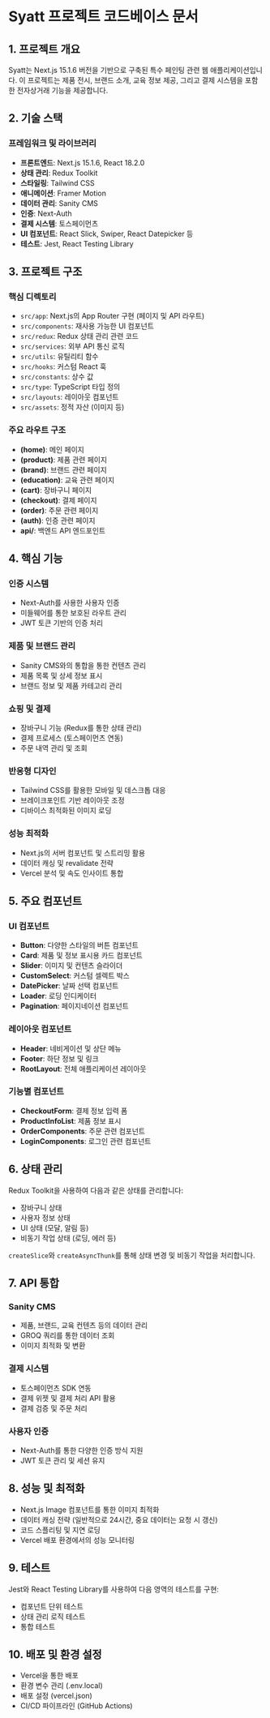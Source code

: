 # Syatt 프로젝트 코드베이스 문서

## 1. 프로젝트 개요

Syatt는 Next.js 15.1.6 버전을 기반으로 구축된 특수 페인팅 관련 웹 애플리케이션입니다. 이 프로젝트는 제품 전시, 브랜드 소개, 교육 정보 제공, 그리고 결제 시스템을 포함한 전자상거래 기능을 제공합니다.

## 2. 기술 스택

### 프레임워크 및 라이브러리

- **프론트엔드**: Next.js 15.1.6, React 18.2.0
- **상태 관리**: Redux Toolkit
- **스타일링**: Tailwind CSS
- **애니메이션**: Framer Motion
- **데이터 관리**: Sanity CMS
- **인증**: Next-Auth
- **결제 시스템**: 토스페이먼츠
- **UI 컴포넌트**: React Slick, Swiper, React Datepicker 등
- **테스트**: Jest, React Testing Library

## 3. 프로젝트 구조

### 핵심 디렉토리

- `src/app`: Next.js의 App Router 구현 (페이지 및 API 라우트)
- `src/components`: 재사용 가능한 UI 컴포넌트
- `src/redux`: Redux 상태 관리 관련 코드
- `src/services`: 외부 API 통신 로직
- `src/utils`: 유틸리티 함수
- `src/hooks`: 커스텀 React 훅
- `src/constants`: 상수 값
- `src/type`: TypeScript 타입 정의
- `src/layouts`: 레이아웃 컴포넌트
- `src/assets`: 정적 자산 (이미지 등)

### 주요 라우트 구조

- **(home)**: 메인 페이지
- **(product)**: 제품 관련 페이지
- **(brand)**: 브랜드 관련 페이지
- **(education)**: 교육 관련 페이지
- **(cart)**: 장바구니 페이지
- **(checkout)**: 결제 페이지
- **(order)**: 주문 관련 페이지
- **(auth)**: 인증 관련 페이지
- **api/**: 백엔드 API 엔드포인트

## 4. 핵심 기능

### 인증 시스템

- Next-Auth를 사용한 사용자 인증
- 미들웨어를 통한 보호된 라우트 관리
- JWT 토큰 기반의 인증 처리

### 제품 및 브랜드 관리

- Sanity CMS와의 통합을 통한 컨텐츠 관리
- 제품 목록 및 상세 정보 표시
- 브랜드 정보 및 제품 카테고리 관리

### 쇼핑 및 결제

- 장바구니 기능 (Redux를 통한 상태 관리)
- 결제 프로세스 (토스페이먼츠 연동)
- 주문 내역 관리 및 조회

### 반응형 디자인

- Tailwind CSS를 활용한 모바일 및 데스크톱 대응
- 브레이크포인트 기반 레이아웃 조정
- 디바이스 최적화된 이미지 로딩

### 성능 최적화

- Next.js의 서버 컴포넌트 및 스트리밍 활용
- 데이터 캐싱 및 revalidate 전략
- Vercel 분석 및 속도 인사이트 통합

## 5. 주요 컴포넌트

### UI 컴포넌트

- **Button**: 다양한 스타일의 버튼 컴포넌트
- **Card**: 제품 및 정보 표시용 카드 컴포넌트
- **Slider**: 이미지 및 컨텐츠 슬라이더
- **CustomSelect**: 커스텀 셀렉트 박스
- **DatePicker**: 날짜 선택 컴포넌트
- **Loader**: 로딩 인디케이터
- **Pagination**: 페이지네이션 컴포넌트

### 레이아웃 컴포넌트

- **Header**: 네비게이션 및 상단 메뉴
- **Footer**: 하단 정보 및 링크
- **RootLayout**: 전체 애플리케이션 레이아웃

### 기능별 컴포넌트

- **CheckoutForm**: 결제 정보 입력 폼
- **ProductInfoList**: 제품 정보 표시
- **OrderComponents**: 주문 관련 컴포넌트
- **LoginComponents**: 로그인 관련 컴포넌트

## 6. 상태 관리

Redux Toolkit을 사용하여 다음과 같은 상태를 관리합니다:

- 장바구니 상태
- 사용자 정보 상태
- UI 상태 (모달, 알림 등)
- 비동기 작업 상태 (로딩, 에러 등)

`createSlice`와 `createAsyncThunk`를 통해 상태 변경 및 비동기 작업을 처리합니다.

## 7. API 통합

### Sanity CMS

- 제품, 브랜드, 교육 컨텐츠 등의 데이터 관리
- GROQ 쿼리를 통한 데이터 조회
- 이미지 최적화 및 변환

### 결제 시스템

- 토스페이먼츠 SDK 연동
- 결제 위젯 및 결제 처리 API 활용
- 결제 검증 및 주문 처리

### 사용자 인증

- Next-Auth를 통한 다양한 인증 방식 지원
- JWT 토큰 관리 및 세션 유지

## 8. 성능 및 최적화

- Next.js Image 컴포넌트를 통한 이미지 최적화
- 데이터 캐싱 전략 (일반적으로 24시간, 중요 데이터는 요청 시 갱신)
- 코드 스플리팅 및 지연 로딩
- Vercel 배포 환경에서의 성능 모니터링

## 9. 테스트

Jest와 React Testing Library를 사용하여 다음 영역의 테스트를 구현:

- 컴포넌트 단위 테스트
- 상태 관리 로직 테스트
- 통합 테스트

## 10. 배포 및 환경 설정

- Vercel을 통한 배포
- 환경 변수 관리 (.env.local)
- 배포 설정 (vercel.json)
- CI/CD 파이프라인 (GitHub Actions)
